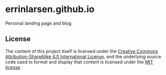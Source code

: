 # errinlarsen.github.io

Personal landing page and blog

## License

The content of this project itself is licensed under the
[Creative Commons Attribution-ShareAlike 4.0 International License](https://creativecommons.org/licenses/by-sa/4.0/),
and the underlying source code used to format and display that content is licensed under the
[MIT license](https://opensource.org/licenses/MIT).
